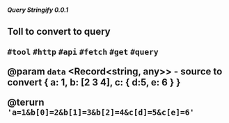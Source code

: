 ##### Query Stringify 0.0.1

## Toll to convert <object> to query <string>

`#tool` `#http` `#api` `#fetch` `#get` `#query`

@param `data` <Record<string, any>> - source to convert { a: 1, b: [2 3 4], c: { d:5, e: 6 } }

@terurn `'a=1&b[0]=2&b[1]=3&b[2]=4&c[d]=5&c[e]=6'`
